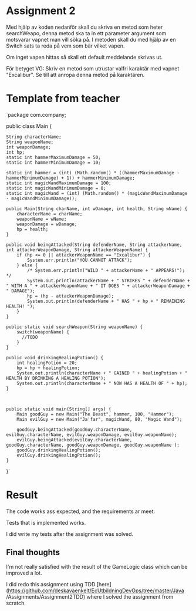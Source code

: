 # Assignment 2

Med hjälp av koden nedanför skall du skriva en metod som heter searchWeapo, denna metod ska ta in ett parameter argument som motsvarar vapnet man vill söka på.
I metoden skall du med hjälp av en Switch sats ta reda på vem som bär vilket vapen.

Om inget vapen hittas så skall ett default meddelande skrivas ut.

För betyget VG:
Skriv en metod som utrustar valfri karaktär med vapnet "Excalibur". Se till att anropa denna metod på karaktären.


# Template from teacher

`package com.company;

public class Main {

    String characterName;
    String weaponName;
    int weaponDamage;
    int hp;
    static int hammerMaximumDamage = 50;
    static int hammerMinimumDamage = 10;

    static int hammer = (int) (Math.random() * ((hammerMaximumDamage - hammerMinimumDamage) + 1)) + hammerMinimumDamage;
    static int magicWandMaximumDamage = 100;
    static int magicWandMinimumDamage = 0;
    static int magicWand = (int) (Math.random() * (magicWandMaximumDamage - magicWandMinimumDamage));

    public Main(String charName, int wDamage, int health, String wName) {
        characterName = charName;
        weaponName = wName;
        weaponDamage = wDamage;
        hp = health;
    }

    public void beingAttacked(String defenderName, String attackerName, int attackerWeaponDamage, String attackerWeaponName) {
        if (hp <= 0 || attackerWeaponName == "Excalibur") {
            System.err.println("YOU CANNOT ATTACK");
        } else {
            /* System.err.println("WILD " + attackerName + " APPEARS!"); */
            System.out.println(attackerName + " STRIKES " + defenderName + " WITH A " + attackerWeaponName + " IT DOES " + attackerWeaponDamage + " DAMAGE");
            hp = (hp - attackerWeaponDamage);
            System.out.println(defenderName + " HAS " + hp + " REMAINING HEALTH! ");
        }
    }

    public static void searchWeapon(String weaponName) {
        switch(weaponName) {
          //TODO
        }
    }

    public void drinkingHealingPotion() {
        int healingPotion = 20;
        hp = hp + healingPotion;
        System.out.println(characterName + " GAINED " + healingPotion + " HEALTH BY DRINKING A HEALING POTION");
        System.out.println(characterName + " NOW HAS A HEALTH OF " + hp);
    }



    public static void main(String[] args) {
        Main goodGuy = new Main("The Beast", hammer, 100, "Hammer");
        Main evilGuy = new Main("Ja'far", magicWand, 80, "Magic Wand");

        goodGuy.beingAttacked(goodGuy.characterName, evilGuy.characterName, evilGuy.weaponDamage, evilGuy.weaponName);
        evilGuy.beingAttacked(evilGuy.characterName, goodGuy.characterName, goodGuy.weaponDamage, goodGuy.weaponName );
        goodGuy.drinkingHealingPotion();
        evilGuy.drinkingHealingPotion();
    }
}`

# Result
The code works ass expected, and the requirements ar meet.

Tests that is implemented works.

I did write my tests after the assignment was solved.

## Final thoughts
I'm not really satisfied with the result of the GameLogic class which can be improved a lot.

I did redo this assignment using TDD [here](https://github.com/deskavaenkelt/EcUtbildningDevOps/tree/master/Java
/Assignments/Assignment2TDD) where I solved the assignment from scratch. 